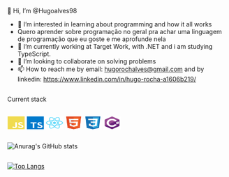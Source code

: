 👋 Hi, I’m @Hugoalves98
- 👀 I’m interested in learning about programming and how it all works
- Quero aprender sobre programação no geral pra achar uma linguagem de programação que eu goste e me aprofunde nela
- 🌱 I’m currently working at Target Work, with .NET and i am studying TypeScript.
- 💞️ I’m looking to collaborate on solving problems
- 📫 How to reach me by email: hugorochalves@gmail.com and by linkedin: https://www.linkedin.com/in/hugo-rocha-a1606b219/
<!---
Hugoalves98/Hugoalves98 is a ✨ special ✨ repository because its `README.md` (this file) appears on your GitHub profile.
You can click the Preview link to take a look at your changes.
--->

##

Current stack
<div style="display: inline_block"><br>
  <img align="center" alt="Hugo-Js" height="30" width="40" src="https://raw.githubusercontent.com/devicons/devicon/master/icons/javascript/javascript-plain.svg">
  <img align="center" alt="Hugo-Ts" height="30" width="40" src="https://raw.githubusercontent.com/devicons/devicon/master/icons/typescript/typescript-plain.svg">
  <img align="center" alt="Hugo-React" height="30" width="40" src="https://raw.githubusercontent.com/devicons/devicon/master/icons/react/react-original.svg">
  <img align="center" alt="Hugo-HTML" height="30" width="40" src="https://raw.githubusercontent.com/devicons/devicon/master/icons/html5/html5-original.svg">
  <img align="center" alt="Hugo-CSS" height="30" width="40" src="https://raw.githubusercontent.com/devicons/devicon/master/icons/css3/css3-original.svg">
  <img align="center" alt="Hugo-Csharp" height="30" width="40" src="https://raw.githubusercontent.com/devicons/devicon/master/icons/csharp/csharp-original.svg">
</div> 

##

![Anurag's GitHub stats](https://github-readme-stats.vercel.app/api?username=Hugoalves98&show_icons=true&theme=dracula)

##

[![Top Langs](https://github-readme-stats.vercel.app/api/top-langs/?username=Hugoalves98&layout=compact)](https://github.com/Hugoalves98/github-readme-stats)
